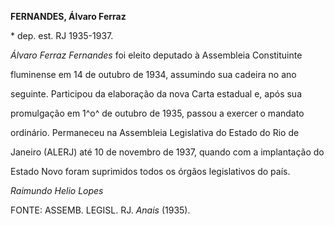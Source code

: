 **FERNANDES, Álvaro Ferraz**



\* dep. est. RJ 1935-1937.



*Álvaro Ferraz Fernandes* foi eleito deputado à Assembleia Constituinte

fluminense em 14 de outubro de 1934, assumindo sua cadeira no ano

seguinte. Participou da elaboração da nova Carta estadual e, após sua

promulgação em 1^o^ de outubro de 1935, passou a exercer o mandato

ordinário. Permaneceu na Assembleia Legislativa do Estado do Rio de

Janeiro (ALERJ) até 10 de novembro de 1937, quando com a implantação do

Estado Novo foram suprimidos todos os órgãos legislativos do país.



*Raimundo Helio Lopes*



FONTE: ASSEMB. LEGISL. RJ. *Anais* (1935).

